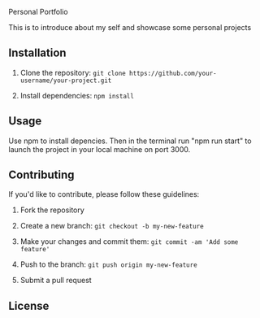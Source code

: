 
 Personal Portfolio

<p> This is to introduce about my self and showcase some personal projects</p>
<h2>Installation</h2>
<ol>
<li><p>Clone the repository: <code>git clone https://github.com/your-username/your-project.git</code></p>
</li><li><p>Install dependencies: <code>npm install</code></p>
</li></ol>
<h2>Usage</h2>
<p>Use npm to install depencies. Then in the terminal run "npm run start" to launch the project in your local machine on port 3000.</p>
<h2>Contributing</h2>
<p>If you'd like to contribute, please follow these guidelines:</p>
<ol>
<li><p>Fork the repository</p>
</li><li><p>Create a new branch: <code>git checkout -b my-new-feature</code></p>
</li><li><p>Make your changes and commit them: <code>git commit -am 'Add some feature'</code></p>
</li><li><p>Push to the branch: <code>git push origin my-new-feature</code></p>
</li><li><p>Submit a pull request</p>
</li></ol>
<h2>License</h2>